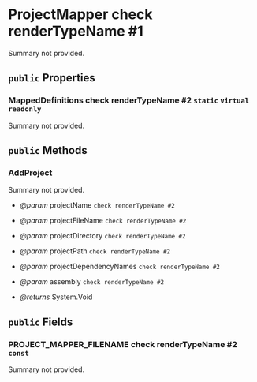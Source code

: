 # ProjectMapper check renderTypeName #1

Summary not provided.

## `public` Properties

### MappedDefinitions check renderTypeName #2 `static` `virtual` `readonly`

Summary not provided.



## `public` Methods

### AddProject

Summary not provided.

- *@param* projectName `check renderTypeName #2`
- *@param* projectFileName `check renderTypeName #2`
- *@param* projectDirectory `check renderTypeName #2`
- *@param* projectPath `check renderTypeName #2`
- *@param* projectDependencyNames `check renderTypeName #2`
- *@param* assembly `check renderTypeName #2`

- *@returns* System.Void

## `public` Fields

### PROJECT_MAPPER_FILENAME check renderTypeName #2 `const`

Summary not provided.
